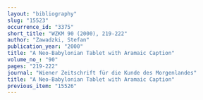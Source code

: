 ```yaml
---
layout: "bibliography"
slug: "15523"
occurrence_id: "3375"
short_title: "WZKM 90 (2000), 219-222"
author: "Zawadzki, Stefan"
publication_year: "2000"
title: "A Neo-Babylonian Tablet with Aramaic Caption"
volume_no_: "90"
pages: "219-222"
journal: "Wiener Zeitschrift für die Kunde des Morgenlandes"
title: "A Neo-Babylonian Tablet with Aramaic Caption"
previous_item: "15526"
---
```

